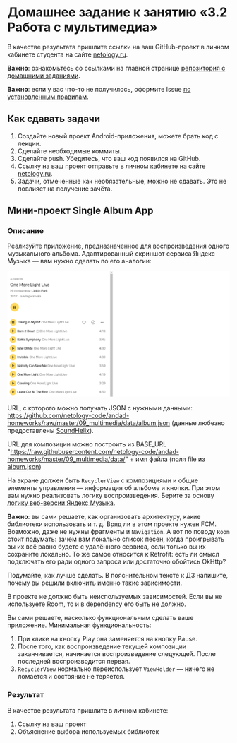 # Домашнее задание к занятию «3.2 Работа с мультимедиа»

В качестве результата пришлите ссылки на ваш GitHub-проект в личном кабинете студента на сайте [netology.ru](https://netology.ru).

**Важно**: ознакомьтесь со ссылками на главной странице [репозитория с домашними заданиями](../README.md).

**Важно**: если у вас что-то не получилось, оформите Issue [по установленным правилам](../report-requirements.md).

## Как сдавать задачи

1. Создайте новый проект Android-приложения, можете брать код с лекции.
1. Сделайте необходимые коммиты.
1. Сделайте push. Убедитесь, что ваш код появился на GitHub.
1. Ссылку на ваш проект отправьте в личном кабинете на сайте [netology.ru](https://netology.ru).
1. Задачи, отмеченные как необязательные, можно не сдавать. Это не повлияет на получение зачёта.

## Мини-проект Single Album App

### Описание

Реализуйте приложение, предназначенное для воспроизведения одного музыкального альбома. Адаптированный скриншот сервиса Яндекс Музыка — вам нужно сделать по его аналогии:

![](pic/yandex-music.png)

URL, с которого можно получать JSON с нужными данными: https://github.com/netology-code/andad-homeworks/raw/master/09_multimedia/data/album.json (данные любезно предоставлены [SoundHelix](https://www.soundhelix.com)).

URL для композиции можно построить из BASE_URL "https://raw.githubusercontent.com/netology-code/andad-homeworks/master/09_multimedia/data/" + имя файла (поля file из [album.json](https://github.com/netology-code/andad-homeworks/raw/master/09_multimedia/data/album.json))

На экране должен быть `RecyclerView` с композициями и общие элементы управления — информация об альбоме и кнопки. При этом вам нужно реализовать логику воспроизведения. Берите за основу [логику веб-версии Яндекс Музыка](https://music.yandex.ru/artist/36800/albums).

**Важно**: вы сами решаете, как организовать архитектуру, какие библиотеки использовать и т. д. Вряд ли в этом проекте нужен FCM. Возможно, даже не нужны фрагменты и `Navigation`. А вот по поводу `Room` стоит подумать: зачем вам локально список песен, когда проигрывать вы их всё равно будете с удалённого сервиса, если только вы их сохраните локально. То же самое относится к Retrofit: есть ли смысл подключать его ради одного запроса или достаточно обойтись OkHttp?

Подумайте, как лучше сделать. В пояснительном тексте к ДЗ напишите, почему вы решили включить именно такие зависимости.

В проекте не должно быть неиспользуемых зависимостей. Если вы не используете Room, то и в dependency его быть не должно.

Вы сами решаете, насколько функциональным сделать ваше приложение. Минимальная функциональность:
1. При клике на кнопку Play она заменяется на кнопку Pause.
1. После того, как воспроизведение текущей композиции заканчивается, начинается воспроизведение следующей. После последней воспроизводится первая.
1. `RecyclerView` нормально переиспользует `ViewHolder` — ничего не ломается и состояние не теряется.

### Результат

В качестве результата пришлите в личном кабинете:
1. Ссылку на ваш проект
1. Объяснение выбора используемых библиотек

